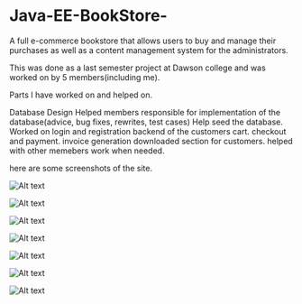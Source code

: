 # Java-EE-BookStore-
A full e-commerce bookstore that allows users to buy and manage their purchases as well as a content management system for the administrators.

This was done as a last semester project at Dawson college and was worked on by 5 members(including me).

Parts I have worked on and helped on.

Database Design
Helped members responsible for implementation of the database(advice, bug fixes, rewrites, test cases)
Help seed the database.
Worked on login and registration
backend of the customers cart.
checkout and payment.
invoice generation
downloaded section for customers.
helped with other memebers work when needed.

here are some screenshots of the site.

![Alt text](https://gyazo.com/24af760f01d1f409593102b54000ab82 "front page")

![Alt text](https://gyazo.com/948b739d478f5ece1b21efc6a456e81b "book page")

![Alt text](https://gyazo.com/5ea8fcef6123fb0bc4915ecd25b3e3ff "cart page")

![Alt text](https://gyazo.com/199e078828b44001b55baaf1f9843d57 "payment page")

![Alt text](https://gyazo.com/ac2eee9fc2789cb73d9f6844e9d4ac4a "invoice page")

![Alt text](https://gyazo.com/948b739d478f5ece1b21efc6a456e81b "book page")

![Alt text](https://gyazo.com/2f875b0a29674f67b5f44739e3830437 "download page")

